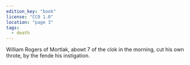 ```yaml
---
edition_key: "book"
license: "CC0 1.0"
location: "page 3"
tags:
  - death
---
```

William Rogers of Mortlak, abowt 7 of the clok in
the morning, cut his own throte, by the fende his instigation.
